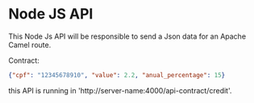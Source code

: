 # Node JS API

This Node Js API will be responsible to send a Json data for an Apache Camel route.

Contract:
```json
{"cpf": "12345678910", "value": 2.2, "anual_percentage": 15}
```

this API is running in 'http://server-name:4000/api-contract/credit'.